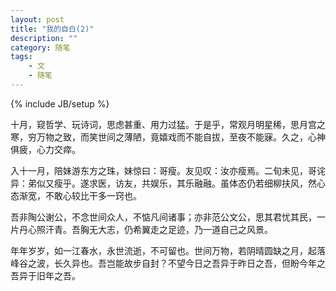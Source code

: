 ```yaml
---
layout: post
title: "我的自白(2)"
description: ""
category: 随笔
tags: 
    - 文 
    - 随笔
---
```

{% include JB/setup %}

十月，窥哲学、玩诗词，思虑甚重、用力过猛。于是乎，常观月明星稀，思月宫之寒，穷万物之致，而笑世间之薄陋，竟嬉戏而不能自拔，至夜不能寐。久之，心神俱疲，心力交瘁。

入十一月，陪妹游东方之珠，妹惊曰：哥瘦。友见叹：汝亦瘦焉。二旬未见，哥诧异：弟似又瘦乎。遂求医，访友，共娱乐，其乐融融。虽体态仍若细柳扶风，然心态渐宽，不敢心较比干多一窍也。

吾非陶公谢公，不念世间众人，不惦凡间诸事；亦非范公文公，思其君忧其民，一片丹心照汗青。吾胸无大志，仍希翼走之足迹，乃一道自己之风景。

年年岁岁，如一江春水，永世流逝，不可留也。世间万物，若阴晴圆缺之月，起落峰谷之波，长久异也。吾岂能故步自封？不望今日之吾异于昨日之吾，但盼今年之吾异于旧年之吾。
